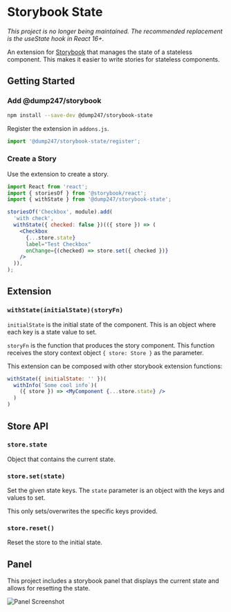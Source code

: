# Storybook State

*This project is no longer being maintained. The recommended replacement is the useState hook in React 16+.*

An extension for [Storybook](https://storybook.js.org/) that manages the state of a stateless
component. This makes it easier to write stories for stateless components.

## Getting Started

### Add @dump247/storybook

```sh
npm install --save-dev @dump247/storybook-state
```

Register the extension in `addons.js`.

```javascript
import '@dump247/storybook-state/register';
```

### Create a Story

Use the extension to create a story.

```jsx
import React from 'react';
import { storiesOf } from '@storybook/react';
import { withState } from '@dump247/storybook-state';

storiesOf('Checkbox', module).add(
  'with check',
  withState({ checked: false })(({ store }) => (
    <Checkbox
      {...store.state}
      label="Test Checkbox"
      onChange={(checked) => store.set({ checked })}
    />
  )),
);
```

## Extension

### `withState(initialState)(storyFn)`

`initialState` is the initial state of the component. This is an object where each key is a
state value to set.

`storyFn` is the function that produces the story component. This function receives the story context
object `{ store: Store }` as the parameter.

This extension can be composed with other storybook extension functions:

```jsx
withState({ initialState: '' })(
  withInfo(`Some cool info`)(
    ({ store }) => <MyComponent {...store.state} />
  )
)
```


## Store API

### `store.state`

Object that contains the current state.

### `store.set(state)`

Set the given state keys. The `state` parameter is an object with the keys and values to set.

This only sets/overwrites the specific keys provided.

### `store.reset()`

Reset the store to the initial state.

## Panel

This project includes a storybook panel that displays the current state and allows
for resetting the state.

![Panel Screenshot](panel-screenshot.png?raw=true&v=2 "Panel")
